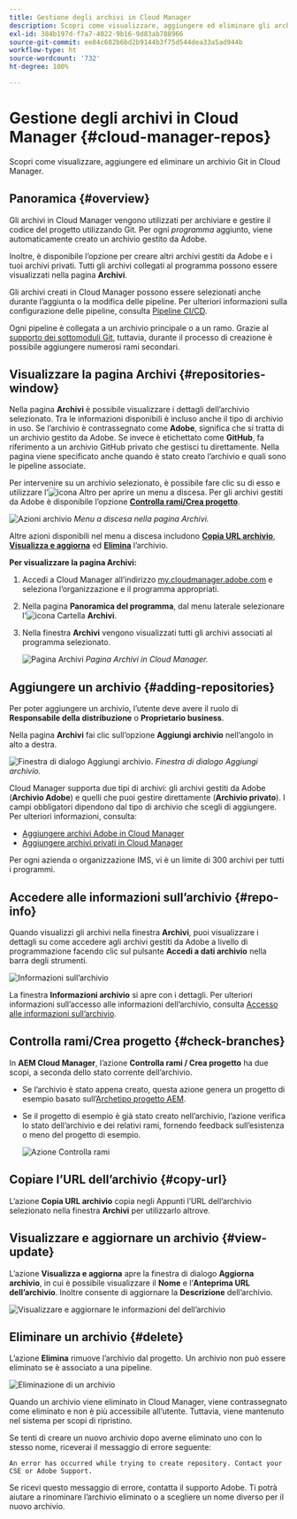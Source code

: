 ```yaml
---
title: Gestione degli archivi in Cloud Manager
description: Scopri come visualizzare, aggiungere ed eliminare gli archivi Git in Cloud Manager.
exl-id: 384b197d-f7a7-4022-9b16-9d83ab788966
source-git-commit: ee84c682b6bd2b9144b3f75d544dea33a5ad944b
workflow-type: ht
source-wordcount: '732'
ht-degree: 100%

---
```



# Gestione degli archivi in Cloud Manager {#cloud-manager-repos}

Scopri come visualizzare, aggiungere ed eliminare un archivio Git in Cloud Manager.

## Panoramica {#overview}

Gli archivi in Cloud Manager vengono utilizzati per archiviare e gestire il codice del progetto utilizzando Git. Per ogni *programma* aggiunto, viene automaticamente creato un archivio gestito da Adobe.

Inoltre, è disponibile l’opzione per creare altri archivi gestiti da Adobe e i tuoi archivi privati. Tutti gli archivi collegati al programma possono essere visualizzati nella pagina **Archivi**.

Gli archivi creati in Cloud Manager possono essere selezionati anche durante l’aggiunta o la modifica delle pipeline. Per ulteriori informazioni sulla configurazione delle pipeline, consulta [Pipeline CI/CD](/help/overview/ci-cd-pipelines.md).

Ogni pipeline è collegata a un archivio principale o a un ramo. Grazie al [supporto dei sottomoduli Git](/help/managing-code/git-submodules.md), tuttavia, durante il processo di creazione è possibile aggiungere numerosi rami secondari.

## Visualizzare la pagina Archivi {#repositories-window}

Nella pagina **Archivi** è possibile visualizzare i dettagli dell’archivio selezionato. Tra le informazioni disponibili è incluso anche il tipo di archivio in uso. Se l’archivio è contrassegnato come **Adobe**, significa che si tratta di un archivio gestito da Adobe. Se invece è etichettato come **GitHub**, fa riferimento a un archivio GitHub privato che gestisci tu direttamente. Nella pagina viene specificato anche quando è stato creato l’archivio e quali sono le pipeline associate.

Per intervenire su un archivio selezionato, è possibile fare clic su di esso e utilizzare l’![icona Altro](https://spectrum.adobe.com/static/icons/workflow_18/Smock_More_18_N.svg) per aprire un menu a discesa. Per gli archivi gestiti da Adobe è disponibile l’opzione **[Controlla rami/Crea progetto](#check-branches)**.

![Azioni archivio](assets/repository-actions.png)
*Menu a discesa nella pagina Archivi.*

Altre azioni disponibili nel menu a discesa includono **[Copia URL archivio](#copy-url)**, **[Visualizza e aggiorna](#view-update)** ed **[Elimina](#delete)** l’archivio.

**Per visualizzare la pagina Archivi:**

1. Accedi a Cloud Manager all’indirizzo [my.cloudmanager.adobe.com](https://my.cloudmanager.adobe.com/) e seleziona l’organizzazione e il programma appropriati.

1. Nella pagina **Panoramica del programma**, dal menu laterale selezionare l’![icona Cartella](https://spectrum.adobe.com/static/icons/workflow_18/Smock_Folder_18_N.svg) **Archivi**.

1. Nella finestra **Archivi** vengono visualizzati tutti gli archivi associati al programma selezionato.

   ![Pagina Archivi](assets/repositories.png)
   *Pagina Archivi in Cloud Manager.*


## Aggiungere un archivio {#adding-repositories}

Per poter aggiungere un archivio, l’utente deve avere il ruolo di **Responsabile della distribuzione** o **Proprietario business**.

Nella pagina **Archivi** fai clic sull’opzione **Aggiungi archivio** nell’angolo in alto a destra.

![Finestra di dialogo Aggiungi archivio.](assets/repository-add.png)
*Finestra di dialogo Aggiungi archivio.*

Cloud Manager supporta due tipi di archivi: gli archivi gestiti da Adobe (**Archivio Adobe**) e quelli che puoi gestire direttamente (**Archivio privato**). I campi obbligatori dipendono dal tipo di archivio che scegli di aggiungere. Per ulteriori informazioni, consulta:

* [Aggiungere archivi Adobe in Cloud Manager](/help/managing-code/adobe-repositories.md)
* [Aggiungere archivi privati in Cloud Manager](/help/managing-code/private-repositories.md)

Per ogni azienda o organizzazione IMS, vi è un limite di 300 archivi per tutti i programmi.

## Accedere alle informazioni sull’archivio {#repo-info}

Quando visualizzi gli archivi nella finestra **Archivi**, puoi visualizzare i dettagli su come accedere agli archivi gestiti da Adobe a livello di programmazione facendo clic sul pulsante **Accedi a dati archivio** nella barra degli strumenti.

![Informazioni sull’archivio](assets/repository-access-repo-info2.png)

La finestra **Informazioni archivio** si apre con i dettagli. Per ulteriori informazioni sull’accesso alle informazioni dell’archivio, consulta [Accesso alle informazioni sull’archivio](/help/managing-code/accessing-repositories.md).

## Controlla rami/Crea progetto {#check-branches}

In **AEM Cloud Manager**, l’azione **Controlla rami / Crea progetto** ha due scopi, a seconda dello stato corrente dell’archivio.

* Se l’archivio è stato appena creato, questa azione genera un progetto di esempio basato sull’[Archetipo progetto AEM](https://experienceleague.adobe.com/it/docs/experience-manager-core-components/using/developing/archetype/overview).
* Se il progetto di esempio è già stato creato nell’archivio, l’azione verifica lo stato dell’archivio e dei relativi rami, fornendo feedback sull’esistenza o meno del progetto di esempio.

  ![Azione Controlla rami](assets/check-branches.png)

## Copiare l’URL dell’archivio {#copy-url}

L’azione **Copia URL archivio** copia negli Appunti l’URL dell’archivio selezionato nella finestra **Archivi** per utilizzarlo altrove.

## Visualizzare e aggiornare un archivio {#view-update}

L’azione **Visualizza e aggiorna** apre la finestra di dialogo **Aggiorna archivio**, in cui è possibile visualizzare il **Nome** e l’**Anteprima URL dell’archivio**. Inoltre consente di aggiornare la **Descrizione** dell’archivio.

![Visualizzare e aggiornare le informazioni del dell’archivio](assets/repository-view-update.png)

## Eliminare un archivio {#delete}

L’azione **Elimina** rimuove l’archivio dal progetto. Un archivio non può essere eliminato se è associato a una pipeline.

![Eliminazione di un archivio](assets/delete.png)

Quando un archivio viene eliminato in Cloud Manager, viene contrassegnato come eliminato e non è più accessibile all’utente. Tuttavia, viene mantenuto nel sistema per scopi di ripristino.

Se tenti di creare un nuovo archivio dopo averne eliminato uno con lo stesso nome, riceverai il messaggio di errore seguente:

`An error has occurred while trying to create repository. Contact your CSE or Adobe Support.`

Se ricevi questo messaggio di errore, contatta il supporto Adobe. Ti potrà aiutare a rinominare l’archivio eliminato o a scegliere un nome diverso per il nuovo archivio.
